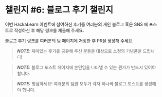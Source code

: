 # 챌린지 #6: 블로그 후기 챌린지 #

이번 HackaLearn 이벤트에 참여하신 후기를 여러분의 개인 블로그 혹은 SNS 에 포스트로 작성하신 후 해당 링크를 제출해 주세요.

블로그 후기 링크를 여러분의 팀 페이지에 저장한 후 PR을 생성해 주세요.

> ***NOTE***: 재미있는 후기를 공유해 주신 분들을 대상으로 소정의 기념품을 드립니다!

> ***NOTE***: 블로그 포스트 페이지에 본인임을 나타낼 수 있는 뭔가가 반드시 있어야 합니다.

> ***NOTE:*** 명심하세요! 여러분의 팀원 모두가 각자 하나씩 블로그 포스트를 생성해야 합니다.